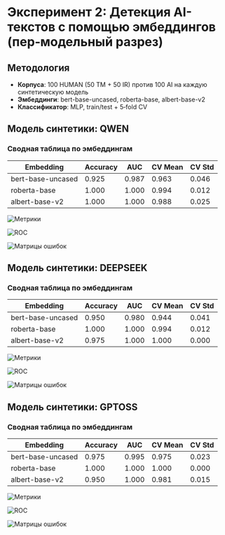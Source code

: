 # Эксперимент 2: Детекция AI-текстов с помощью эмбеддингов (пер‑модельный разрез)

## Методология

- **Корпуса**: 100 HUMAN (50 TM + 50 IR) против 100 AI на каждую синтетическую модель
- **Эмбеддинги**: bert-base-uncased, roberta-base, albert-base-v2
- **Классификатор**: MLP, train/test + 5‑fold CV

## Модель синтетики: QWEN

### Сводная таблица по эмбеддингам

| Embedding | Accuracy | AUC | CV Mean | CV Std |
|-----------|----------|-----|---------|--------|
| bert-base-uncased | 0.925 | 0.987 | 0.963 | 0.046 |
| roberta-base | 1.000 | 1.000 | 0.994 | 0.012 |
| albert-base-v2 | 1.000 | 1.000 | 0.988 | 0.025 |

![Метрики](classification_metrics_qwen.png)

![ROC](roc_curves_qwen.png)

![Матрицы ошибок](confusion_matrices_qwen.png)

## Модель синтетики: DEEPSEEK

### Сводная таблица по эмбеддингам

| Embedding | Accuracy | AUC | CV Mean | CV Std |
|-----------|----------|-----|---------|--------|
| bert-base-uncased | 0.950 | 0.980 | 0.944 | 0.041 |
| roberta-base | 1.000 | 1.000 | 0.994 | 0.012 |
| albert-base-v2 | 0.975 | 1.000 | 1.000 | 0.000 |

![Метрики](classification_metrics_deepseek.png)

![ROC](roc_curves_deepseek.png)

![Матрицы ошибок](confusion_matrices_deepseek.png)

## Модель синтетики: GPTOSS

### Сводная таблица по эмбеддингам

| Embedding | Accuracy | AUC | CV Mean | CV Std |
|-----------|----------|-----|---------|--------|
| bert-base-uncased | 0.975 | 0.995 | 0.975 | 0.023 |
| roberta-base | 1.000 | 1.000 | 1.000 | 0.000 |
| albert-base-v2 | 0.950 | 1.000 | 0.981 | 0.015 |

![Метрики](classification_metrics_gptoss.png)

![ROC](roc_curves_gptoss.png)

![Матрицы ошибок](confusion_matrices_gptoss.png)

